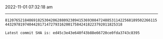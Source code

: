 2022-11-01 07:32:18 am

---

`8120765218486918253042062880923894153693084724885311422568189502266115443297819740442817147279316200175842418223792011825318`

`Latest commit SHA is: ed45c3e43e640f43b88e66720ce0fda3743c8395 `
